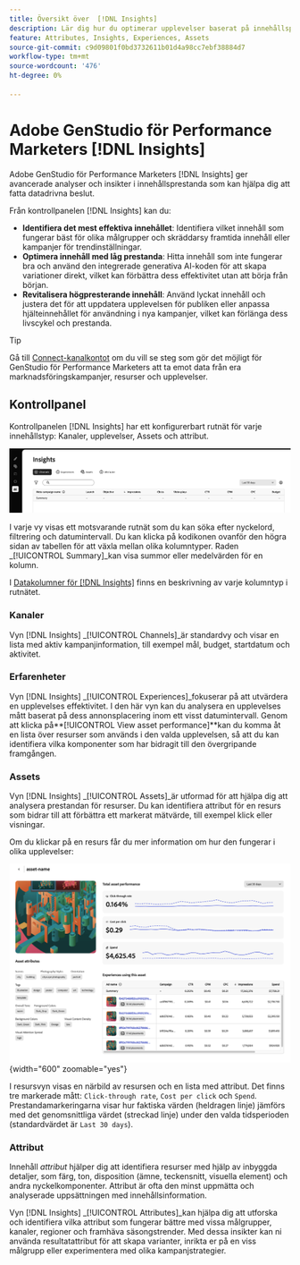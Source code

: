 ```yaml
---
title: Översikt över  [!DNL Insights]
description: Lär dig hur du optimerar upplevelser baserat på innehållsprestandamätningar i realtid.
feature: Attributes, Insights, Experiences, Assets
source-git-commit: c9d09801f0bd3732611b01d4a98cc7ebf38884d7
workflow-type: tm+mt
source-wordcount: '476'
ht-degree: 0%

---
```



# Adobe GenStudio för Performance Marketers [!DNL Insights]

Adobe GenStudio för Performance Marketers [!DNL Insights] ger avancerade analyser och insikter i innehållsprestanda som kan hjälpa dig att fatta datadrivna beslut.

Från kontrollpanelen [!DNL Insights] kan du:

- **Identifiera det mest effektiva innehållet**: Identifiera vilket innehåll som fungerar bäst för olika målgrupper och skräddarsy framtida innehåll eller kampanjer för trendinställningar.
- **Optimera innehåll med låg prestanda**: Hitta innehåll som inte fungerar bra och använd den integrerade generativa AI-koden för att skapa variationer direkt, vilket kan förbättra dess effektivitet utan att börja från början.
- **Revitalisera högpresterande innehåll**: Använd lyckat innehåll och justera det för att uppdatera upplevelsen för publiken eller anpassa hjälteinnehållet för användning i nya kampanjer, vilket kan förlänga dess livscykel och prestanda.

>[!TIP]
>
>Gå till [Connect-kanalkontot](connect-channel.md) om du vill se steg som gör det möjligt för GenStudio för Performance Marketers att ta emot data från era marknadsföringskampanjer, resurser och upplevelser.

## Kontrollpanel

Kontrollpanelen [!DNL Insights] har ett konfigurerbart rutnät för varje innehållstyp: Kanaler, upplevelser, Assets och attribut.

![[!DNL Insights] instrumentpanel](/help/assets/insights-dashboard.png)

I varje vy visas ett motsvarande rutnät som du kan söka efter nyckelord, filtrering och datumintervall. Du kan klicka på kodikonen ovanför den högra sidan av tabellen för att växla mellan olika kolumntyper. Raden _[!UICONTROL Summary]_kan visa summor eller medelvärden för en kolumn.

I [Datakolumner för  [!DNL Insights]](data-columns.md) finns en beskrivning av varje kolumntyp i rutnätet.

### Kanaler

Vyn [!DNL Insights] _[!UICONTROL Channels]_är standardvy och visar en lista med aktiv kampanjinformation, till exempel mål, budget, startdatum och aktivitet.

### Erfarenheter

Vyn [!DNL Insights] _[!UICONTROL Experiences]_fokuserar på att utvärdera en upplevelses effektivitet. I den här vyn kan du analysera en upplevelses mått baserat på dess annonsplacering inom ett visst datumintervall. Genom att klicka på&#x200B;**[!UICONTROL View asset performance]**kan du komma åt en lista över resurser som används i den valda upplevelsen, så att du kan identifiera vilka komponenter som har bidragit till den övergripande framgången.

### Assets

Vyn [!DNL Insights] _[!UICONTROL Assets]_är utformad för att hjälpa dig att analysera prestandan för resurser. Du kan identifiera attribut för en resurs som bidrar till att förbättra ett markerat mätvärde, till exempel klick eller visningar.

Om du klickar på en resurs får du mer information om hur den fungerar i olika upplevelser:

![Resursvy](/help/assets/insights-asset-view.png){width="600" zoomable="yes"}

I resursvyn visas en närbild av resursen och en lista med attribut. Det finns tre markerade mått: `Click-through rate`, `Cost per click` och `Spend`. Prestandamarkeringarna visar hur faktiska värden (heldragen linje) jämförs med det genomsnittliga värdet (streckad linje) under den valda tidsperioden (standardvärdet är `Last 30 days`).

### Attribut

Innehåll _attribut_ hjälper dig att identifiera resurser med hjälp av inbyggda detaljer, som färg, ton, disposition (ämne, teckensnitt, visuella element) och andra nyckelkomponenter. Attribut är ofta den minst uppmätta och analyserade uppsättningen med innehållsinformation.

Vyn [!DNL Insights] _[!UICONTROL Attributes]_kan hjälpa dig att utforska och identifiera vilka attribut som fungerar bättre med vissa målgrupper, kanaler, regioner och framhäva säsongstrender. Med dessa insikter kan ni använda resultatattribut för att skapa varianter, inrikta er på en viss målgrupp eller experimentera med olika kampanjstrategier.
